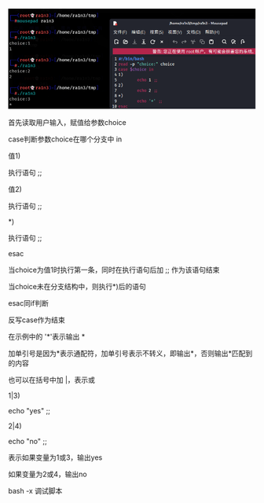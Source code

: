![image-20250310082844455](./assets/image-20250310082844455.png)

首先读取用户输入，赋值给参数choice

case判断参数choice在哪个分支中 in

值1)

执行语句 ;;

值2) 

执行语句 ;;

*)

执行语句 ;;

esac

 

当choice为值1时执行第一条，同时在执行语句后加 ;; 作为该语句结束

当choice未在分支结构中，则执行*)后的语句

esac同if判断

反写case作为结束

 

在示例中的 '*'表示输出 *

加单引号是因为\*表示通配符，加单引号表示不转义，即输出\*，否则输出*匹配到的内容

 

 

 

 

 

也可以在括号中加 |，表示或

1|3)

echo "yes" ;;

2|4) 

echo "no" ;;

 

表示如果变量为1或3，输出yes

如果变量为2或4，输出no















bash -x 调试脚本